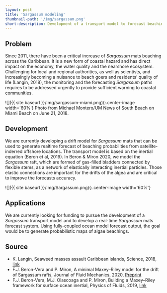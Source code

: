 ```yaml
---
layout: post
title: 'Sargassum modeling'
thumbnail-path: '/img/sargassum.png'
short-description: Development of a transport model to forecast beaching of Sargassum mats and help local authorities.
---
```


## Problem
Since 2011, there have been a critical increase of *Sargassum* mats beaching across the Caribbean. It is a new form of coastal hazard and has direct impact on the economy, the water quality and the nearshore ecosystem. Challenging for local and regional authorities, as well as scientists, and increasingly becoming a nuisance to beach goers and residents’ quality of life (Langin, 2018), the monitoring and the forecasting *Sargassum* paths requires to be addressed urgently to provide sufficient warning to coastal communities.

![]({{ site.baseurl }}/img/sargassum-miami.png){:.center-image width='60%'}
Photo from Michael Montero/UM News of South Beach on Miami Beach on June 21, 2018.

## Development
We are currently developing a drift model for *Sargassum* mats that can be used to generate realtime forecast of beaching probabilities from satellite-inderred offshore locations. The transport model is based on the inertial equation (Beron et al, 2019). In Beron & Miron 2020, we model the *Sargassum* raft, which are formed of gas-filled bladders connected by flexible stems, as a network of elastically interacting inertial particles. Those elastic connections are important for the drifts of the algea and are critical to improve the forecasts accuracy.

![]({{ site.baseurl }}/img/Sargassum.png){:.center-image width='60%'}

## Applications
We are currently looking for funding to pursue the development of a *Sargassum* transport model and to develop a real-time *Sargassum* mats forecast system. Using fully-coupled ocean model forecast output, the goal would be to generate probabilistic maps of algae beachings.

## Source
- K. Langin, Seaweed masses assault Caribbean islands, Science, 2018, [link](https://science.sciencemag.org/content/360/6394/1157.summary)
- F.J. Beron-Vera and P. Miron, A minimal Maxey–Riley model for the drift of Sargassum rafts, Journal of Fluid Mechanics, 2020, [Preprint](https://arxiv.org/abs/2003.03339)
- F.J. Beron-Vera, M.J. Olascoaga and P. Miron, Building a Maxey–Riley framework for surface ocean inertial, Physics of Fluids, 2019, [link](https://aip.scitation.org/doi/10.1063/1.5110731)
